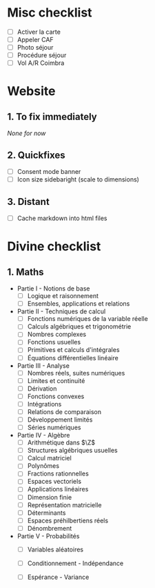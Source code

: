 
# Misc checklist

- [ ] Activer la carte
- [ ] Appeler CAF
- [ ] Photo séjour
- [ ] Procédure séjour
- [ ] Vol A/R Coimbra

# Website
## 1. To fix immediately

*None for now*

## 2. Quickfixes


- [ ] Consent mode banner
- [ ] Icon size sidebaright (scale to dimensions)

## 3. Distant

- [ ] Cache markdown into html files


# Divine checklist

## 1. Maths

- Partie I - Notions de base
	- [ ] Logique et raisonnement
	- [ ] Ensembles, applications et relations
- Partie II - Techniques de calcul  
	- [ ] Fonctions numériques de la variable réelle
	- [ ] Calculs algébriques et trigonométrie
	- [ ] Nombres complexes 
	- [ ] Fonctions usuelles
	- [ ] Primitives et calculs d'intégrales
	- [ ] Équations différentielles linéaire
- Partie III - Analyse
	- [ ] Nombres réels, suites numériques
	- [ ] Limites et continuité
	- [ ] Dérivation
	- [ ] Fonctions convexes
	- [ ] Intégrations
	- [ ] Relations de comparaison
	- [ ] Développement limités
	- [ ] Séries numériques
- Partie IV - Algèbre
	- [ ] Arithmétique dans $\Z$
	- [ ] Structures algébriques usuelles
	- [ ] Calcul matriciel
	- [ ] Polynômes
	- [ ] Fractions rationnelles
	- [ ] Espaces vectoriels
	- [ ] Applications linéaires
	- [ ] Dimension finie
	- [ ] Représentation matricielle
	- [ ] Déterminants
	- [ ] Espaces préhilbertiens réels
	- [ ] Dénombrement
- Partie V - Probabilités
	- [ ] Variables aléatoires
	- [ ] Conditionnement - Indépendance
	- [ ] Espérance - Variance







